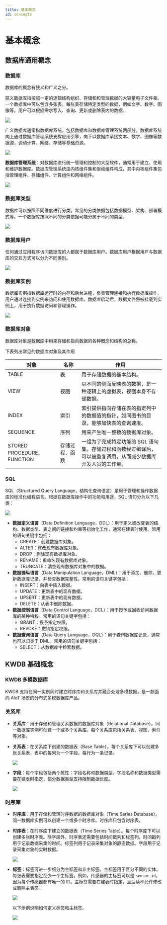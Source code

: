 ```yaml
---
title: 基本概念
id: concepts
---
```


# 基本概念

## 数据库通用概念

### 数据库

数据库的概念有狭义和广义之分。

狭义数据库指按照一定的逻辑结构组织、存储和和管理数据的大容量电子文件柜。一个数据库中可以包含多张表，每张表存储特定类型的数据，例如文字、数字、图像等。用户可以根据需求写入、查询、更新或删除表内的数据。

![](../static/concepts/DO7mbra7NogePtxtayWciqh0nWf.png)

广义数据库通常指数据库系统，包括数据库和数据库管理系统两部分。数据库系统向上通过数据库管理系统支撑应用引擎，向下以数据库承接文本、数字、图像等数据源，调动计算、网络、存储等基础资源。

![](../static/concepts/ROMcb0LoPopDlrxLyLWcyUjJnid.png)

**数据库管理系统**：对数据库进行统一管理和控制的大型软件，通常用于建立、使用和维护数据库。数据库管理系统由内核组件集和驱动组件构成，其中内核组件集包括管理组件、存储组件、计算组件和网络组件。

![](../static/concepts/HVCGb9olyoPLrFxMNHfcD02Gn4b.png)

### 数据库类型

数据库可以按照不同维度进行分类，常见的分类依据包括数据模型、架构、部署模式等。一个数据库按照不同的分类依据可能分属于不同的类型。

![](../static/concepts/database.png)

### 数据库用户

任何通过应用程序访问数据库的人都属于数据库用户。数据库用户根据用户与数据库的交互方式可以分为不同类别。

![](../static/concepts/database-users.png)

### 数据库实例

数据库实例指数据库运行时的内存和后台进程，负责管理连接和执行数据库操作。用户通过连接到实例来访问和使用数据库。数据库启动后，数据文件将被挂载到实例上，用于执行数据访问和管理操作。

![](../static/concepts/EiQSbETh9oOX1vxaWbdcLsWwnKc.png)

### 数据库对象

数据库对象是数据库中用来存储和指向数据的各种概念和结构的总称。

下表列出常见的数据库对象及其作用

| 对象                   | 名称       | 作用                                                                                                      |
| -------------------------- | -------------- | ------------------------------------------------------------------------------------------------------------- |
| TABLE                      | 表             | 用于存储数据的基本结构。                                                                                      |
| VIEW                       | 视图           | 以不同的侧面反映表的数据，是一种逻辑上的虚拟表，视图本身不存储数据。                                      |
| INDEX                      | 索引           | 索引提供指向存储在表的指定列中的数据值的指针，如同图书的目录，能够加快表的查询速度。                          |
| SEQUENCE                   | 序列           | 用来产生唯一整数的数据库对象。                                                                                |
| STORED PROCEDURE、FUNCTION | 存储过程、函数 | 一组为了完成特定功能的 SQL 语句集。存储过程和函数经过编译后，可以被重复调用，从而减少数据库开发人员的工作量。 |

### SQL

SQL（Structured Query Language，结构化查询语言）是用于管理和操作数据库的标准化编程语言。根据在数据库操作中的功能和用途，SQL 语句分为以下几类：

![](../static/concepts/B7qsbQIVaoOthZxL3vEctjI9nDd.png)

- **数据定义语言**（Data Definition Language，DDL）：用于定义或改变表的结构、数据类型、表之间的链接和约束等初始化工作，通常在建表时使用。常用的语句关键字包括：
  - CREATE：创建数据库对象。
  - ALTER：修改现有数据库对象。
  - DROP：删除现有数据库对象。
  - RENAME：重命名现有数据库对象。
  - TRUNCATE：清空现有数据库对象中的数据。
- **数据操纵语言**（Data Manipulation Language，DML）：用于添加、删除、更新数据库记录，并检查数据完整性。常用的语句关键字包括：
  - INSERT：向表中插入数据。
  - UPDATE：更新表中的现有数据。
  - UPSERT：更新表中的现有数据。
  - DELETE：从表中删除数据。
- **数据控制语言**（Data Control Language，DCL）：用于授予或回收访问数据库的某种特权。常用的语句关键字包括：
  - GRANT：授予指定权限。
  - REVOKE：撤销指定权限。
- **数据查询语言**（Data Query Language，DQL）：用于查询数据库记录，通常也可以归类于 DML。常用的语句关键字包括：
  - SELECT：从数据库中检索数据。

## KWDB 基础概念

### KWDB 多模数据库

KWDB 支持在同一实例同时建立时序库和关系库并融合处理多模数据，是一款面向 AIoT 场景的分布式多模数据库产品。

### 关系库

- **关系库**：用于存储和管理关系数据的数据库对象（Relational Database）。同一数据库实例可创建一个或多个关系库。每个关系库包括关系表、视图、索引等对象。

- **关系表**：在关系库下创建的数据表（Base Table）。每个关系库下可以创建多张关系表，表中的每列为一个字段，每行为一条记录。

    ![](../static/concepts/EZjnb1xUjoZRdXxzdoLcISFFnrc.png)

- **字段**：每个字段包括两个属性：字段名称和数据类型。字段名称和数据类型需要在建表时指定，部分数据类型支持限制数据长度。

    ![](../static/concepts/RxphblIeao5HUcxBiQNcr5fun0g.png)

### 时序库

- **时序库**：用于存储和管理时序数据的数据库对象（Time Series Database）。同一数据库实例可以创建一个或多个时序库。时序库只包含时序表。

- **时序表**：在时序库下建立的数据表（Time Series Table）。每个时序库下可以创建多张时序表。除字段外，时序表还需要包括时间戳列和标签列。时间戳列用于记录数据采集的时间。标签列用于记录采集对象的静态数据。字段用于记录采集对象的实时数据。

    ![](../static/concepts/JE9dbRsK9oPONrxPLekcdNL0nef.png)

- **标签**：标签可进一步细分为主标签和非主标签。主标签用于区分不同的实体。每张表需要指定至少一个主标签。例如，传感器的主标签可以是 `sensor_id`，因为每个传感器都有唯一的 ID。主标签需要在建表时指定，且后续不允许修改或删除主表签。

    ![](../static/concepts/WIjlbCx49oCsBcxuZXjcx0pTnHc.png)

    以下示例说明如何定义标签和主标签。

    ![](../static/concepts/BhXvbHaSKopyQixinx5cc1KlnSg.png)
